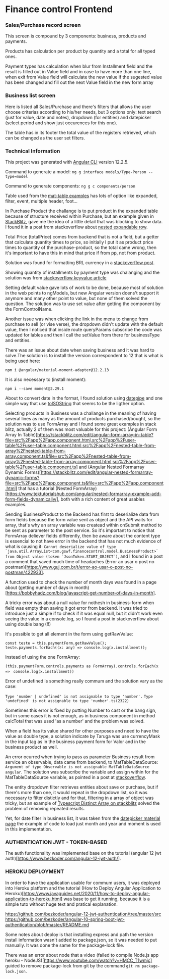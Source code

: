 # Finance control Frontend

### Sales/Purchase record screen

This screen is compound by 3 components: business, products and payments.

Products has calculation per product by quantity and a total for all typed ones.

Payment types has calculation when blur from Installment field and the result is filled out in Value field and in case to have more than one line, when exit from Value field will calculate the new value if the sugested value has been changed and fill out the next Value field in the new form array

### Business list screen

Here is listed all Sales/Purchase and there's filters that allows the user choose criterias according to his/her needs, but 3 options only: text search (just for value, date and notes), dropdown (for entities) and datepicker (select period and show just occurences for this one).

The table has in its footer the total value of the registers retrieved, which can be changed as the user set filters.

### Technical Information
This project was generated with [Angular CLI](https://github.com/angular/angular-cli) version 12.2.5.

Command to generate a model:
```ng g interface models/Type-Person --type=model```

Command to generate components: 
```ng g c components/person```

Table used from the [mat-table examples](https://material.angular.io/components/table/examples) has lots of option like expanded, filter, event, multiple header, foot...

In Purchase Product the challange is to put product in the expanded table because of structure received within Purchase, but an example given in [StackBlitz](https://stackblitz.com/edit/angular-nested-mat-table?file=app%2Ftable-expandable-rows-example.html), gave me the idea of a little detail that was blocking to show data. I found it in a post from stackoverflow about [nested expandable row](https://stackoverflow.com/questions/69189977/angular-11-table-with-two-nested-expandable-rows).

Total Price (totalPrice) comes from backend that is not a field, but a getter that calculate quantity times to price, so initially I put it as product price times to quantity of the purchase-product, so the total came wrong, then it's important to have this in mind that price if from pp, not from product.

Solution was found for formatting BRL currency in a [stackoverflow post](https://stackoverflow.com/questions/38752324/angular-2-formatting-currency-brl-format).


Showing quantity of installments by payment type was chalanging and the solution was from [stackoverflow keyvalue article](https://stackoverflow.com/questions/45819123/how-to-loop-over-object-properties-with-ngfor-in-angular)


Setting default value gave lots of work to be done, because most of solution in the web points to ngModels, but new Angular version doens't support it anymore and many other point to value, but none of them solved the question. The solution was to use set value after getting the component by the FormControlName.

Another issue was when clicking the link in the menu to change from purchase to sell (or vise verse), the dropdown didn't update with the default value, then I noticed that inside route queryParams subscribe the code was updated for lables and then I call the setValue from there for businessType and entities.

There was an issue about date when saving business and it was hard to solve.The solution is to install the version correspondent to 12 that is what is being used here:

```npm i @angular/material-moment-adapter@12.2.13```

It is also necessary to (install moment):

```npm i --save moment@2.29.1```

About to convert date in the format, I found solution using [datepipe](https://stackoverflow.com/questions/55721254/how-to-change-mat-datepicker-date-format-to-dd-mm-yyyy-in-simplest-way) and one simple way that use [toISOString](https://www.codegrepper.com/code-examples/javascript/typescript+date+to+string+yyyy-mm-dd) that seems to be the ligther option.


Selecting products in Business was a challange in the meaning of having several lines as many as the amount of products purchased/bought, so the solution was to use FormArray and I found some great examples in stack blitz, actually 2 of them was most valuable for this project: (Angular Form Array In Table)[https://stackblitz.com/edit/angular-form-array-in-table?file=src%2Fapp%2Fapp.component.html,src%2Fapp%2Fuser-table%2Fuser-table.component.html,src%2Fapp%2Fnested-table-from-array%2Fnested-table-from-array.component.ts&file=src%2Fapp%2Fnested-table-from-array%2Fnested-table-from-array.component.html,src%2Fapp%2Fuser-table%2Fuser-table.component.ts] and (Angular Nested Formarray Dynamic Forms)[https://stackblitz.com/edit/angular-nested-formarray-dynamic-forms?file=src%2Fapp%2Fapp.component.ts&file=src%2Fapp%2Fapp.component.html] that has a tutorial (Nested FormArray)[https://www.tektutorialshub.com/angular/nested-formarray-example-add-form-fields-dynamically/], both with a rich content of great usables examples.

Sending BusinessProduct to the Backend has first to deserialize data from form fields because the form value sent as object and the API waits for array, that's why an array variable was createad within onSubmit method to be sent as parameter to the post service. So it's important to notice that FormArray deliever fields differently, then be aware about the content type is essencial to not have error in the backend that has not much evidence of what is causing it: ```Cannot deserialize value of type `java.util.ArrayList<com.gswf.financecontrol.model.BusinessProduct>` from Object value (token `JsonToken.START_OBJECT`)```, and I found in a post a comment that saved much time of headaches (Error ao usar o post no postman)[https://www.guj.com.br/t/error-ao-usar-o-post-no-postman/422933].

A function used to check the number of month days was found in a page about (getting number of days in month)[https://bobbyhadz.com/blog/javascript-get-number-of-days-in-month].


A tricky error was about a null value for nothesh in business-form when field was empty then saving it got error from backend. It was tried to introduce just a simple if to check if it was equal null, but it didn't work even seeing the value in a console.log, so I found a post in stackoverflow about using double bang (!!)

It's possible to get all element in the form using getRawValue: 

```const teste = this.paymentForm.getRawValue();```
```teste.payments.forEach((x: any) => console.log(x.installment));```

Instead of using the one FormArray:

```(this.paymentForm.controls.payments as FormArray).controls.forEach(x => ```
```console.log(x.installment))```

Error of undefined is something really commum and the solution vary as the case:

```Type 'number | undefined' is not assignable to type 'number'.```
```Type 'undefined' is not assignable to type 'number'.ts(2322)```

Sometimes this error is fixed by putting Number to cast or the bang sign, but in some cases it is not enough, as in business component in method calcTotal that was used 'as a number' and the problem was solved.

When a field has its value shared for other purposes and need to have the value as double type, a solution indicate by Taruga was use currencyMask in the input tag as in the business payment form for Valor and in the business product as well.

An error ocurred when trying to pass as parameter Business result from service an observable, data came from backend, to MatTableDataSource: ```Argument of type Observable is not assignable MatTableDataSource angular```. The solution was subscribe the variable and assign within for the MatTableDataSource variable, as pointed in a post at [stackoverflow](https://stackoverflow.com/a/41819825/11697526).


The entity dropdown filter retrieves entities about save or purchase, but if there's more than one, it would repeat in the dropdown list, so it was necessary to filter distictly and for that, filtering in a array of object was tricky, but an example of [Typescript Distinct Array on stackblitz](https://stackblitz.com/edit/typescript-distinct-array?file=index.ts) solved the problem of removing repeated results.

Yet, for date filter in business list, it was taken from the [datepicker material page](https://material.angular.io/components/datepicker/api) the example of code to load just month and year and moment is used in this implementation.

### AUTHENTICATION JWT - TOKEN-BASED

The auth functionality was implemented base on the tutorial (angular 12 jwt auth)[https://www.bezkoder.com/angular-12-jwt-auth/].


### HEROKU DEPLOYMENT

In order to have the application usable for commum users, it was deployed into Heroku platform and the tutorial (How to Deploy Angular Application to Heroku)[https://www.javaguides.net/2020/11/how-to-deploy-angular-application-to-heroku.html] was base to get it running, because it is a simple tuto without huge text and pratical explanation.

https://github.com/bezkoder/angular-12-jwt-authentication/tree/master/src
https://github.com/bezkoder/angular-10-spring-boot-jwt-authentication/blob/master/README.md

Some notes about deploy is that installing express and path the version install information wasn't added to package.json, so it was needed to put manually. It was done the same for the package-lock file.

There was an error about node that a video (failed to compile Node.js app heroku - NodeJS)[https://www.youtube.com/watch?v=HMCC_T1wmjc] guided to remove package-lock from git by the command ```git rm package-lock.json```.
